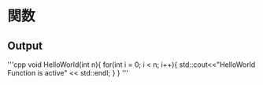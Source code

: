 # 関数

## Output

'''cpp
void HelloWorld(int n){
    for(int i = 0; i < n; i++){
        std::cout<<"HelloWorld Function is active" << std::endl;
    }
}
'''
